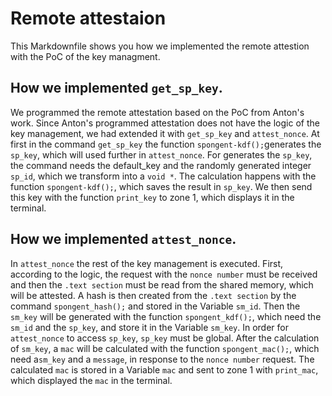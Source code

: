 # Remote attestaion
This Markdownfile shows you how we implemented the remote attestion with the PoC of the key managment.

## How we implemented ```get_sp_key```.
We programmed the remote attestation based on the PoC from Anton's work. Since Anton's programmed attestation does not have the logic of the key management, we had extended it with ```get_sp_key``` and ```attest_nonce```. At first in the command ```get_sp_key``` the function ```spongent-kdf();```generates the ```sp_key```, which will used further in ```attest_nonce```. For generates the ```sp_key```, the command needs the default_key and the randomly generated integer ```sp_id```, which we transform into a ```void *```. The calculation happens with the function ```spongent-kdf();```, which saves the result in ```sp_key```. We then send this key with the function ```print_key``` to zone 1, which displays it in the terminal.

## How we implemented ```attest_nonce```.
In ```attest_nonce``` the rest of the key management is executed. First, according to the logic, the request with the ```nonce number``` must be received and then the ```.text section``` must be read from the shared memory, which will be attested. A hash is then created from the ```.text section``` by the command ```spongent_hash();``` and stored in the Variable ```sm_id```. Then the  ```sm_key``` will be generated with the function ```spongent_kdf();```, which need the ```sm_id``` and the ```sp_key```, and store it in the Variable ```sm_key```. In order for ```attest_nonce``` to access ```sp_key```, ```sp_key``` must be global. After the calculation of ```sm_key```, a ```mac``` will be calculated with the function ```spongent_mac();```, which need a```sm_key``` and a ```message```, in response to the ```nonce number``` request. The calculated ```mac``` is stored in a Variable ```mac``` and sent to zone 1 with ```print_mac```, which displayed the ```mac``` in the terminal.